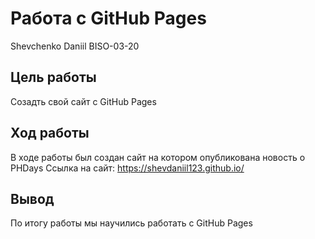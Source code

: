 # Работа с GitHub Pages
Shevchenko Daniil BISO-03-20

## Цель работы

Созадть свой сайт с GitHub Pages

## Ход работы

В ходе работы был создан сайт на котором опубликована новость о PHDays
Ссылка на сайт: https://shevdaniil123.github.io/

## Вывод

По итогу работы мы научились работать с GitHub Pages

